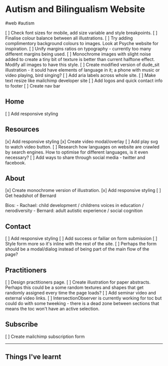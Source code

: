 # Autism and Bilingualism Website
#web #autism

[ ] Check font sizes for mobile, add size variable and style breakpoints.
[ ] Finalise colour balance between all illustrations.
[ ] Try adding complimentory background colours to images. Look at Psyche website for inspiration.
[ ] Unify margins ratios on typography - currently too many different margins being used.
[ ] Monochrome images with slight noise added to create a tiny bit of texture is better than current halftone effect. Modify all images to have this style.
[ ] Create modified version of dude_sit illustration - it sould have elements of language in it; a phone with music or video playing, bird singing? 
[ ] Add aria labels across whole site.
[ ] Make text resize like mailchimp developer site
[ ] Add logos and quick contact info to footer
[ ] Create nav bar

## Home
[ ] Add responsive styling

## Resources
[x] Add responsive styling
[x] Create video modal/overlay
[ ] Add play svg to watch video button.
[ ] Research how languages on website are crawled by search engines. How to optimise for different languages, is it even necessary? 
[ ] Add ways to share through social media - twitter and facebook.

## About
[x] Create monochrome version of illustration.
[x] Add responsive styling
[ ] Get headshot of Bernard

Bios:
	- Rachael: child development / childrens voices in education / nerodiversity
	- Bernard: adult autistic experience / social cognition

## Contact
[ ] Add responsive styling
[ ] Add success or failiar on form submission
[ ] Style form more so it's inline with the rest of the site.
[ ] Perhaps the form should be a modal/dialog instead of being part of the main flow of the page?

## Practitioners
[ ] Design practitioners page.
[ ] Create illustration for paper abstracts. Perhaps this could be a some random textures and shapes that get randomly assigned every time the page loads?
[ ] Add seminar video and external video links.
[ ] IntersectionObserver is currently working for toc but could do with some tweeking - there is a dead zone between sections that means the toc won't have an active selection.


## Subscribe
[ ] Create mailchimp subscription form

---

## Things I've learnt


